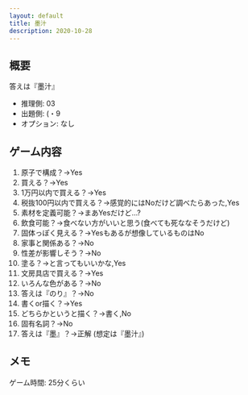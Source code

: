 ```yaml
---
layout: default
title: 墨汁
description: 2020-10-28
---
```


## 概要

答えは『墨汁』

- 推理側: 03
- 出題側: (・9
- オプション: なし

## ゲーム内容

1. 原子で構成？→Yes
2. 買える？→Yes
3. 1万円以内で買える？→Yes
4. 税抜100円以内で買える？→感覚的にはNoだけど調べたらあった,Yes
5. 素材を定義可能？→まあYesだけど…?
6. 飲食可能？→食べない方がいいと思う(食べても死ななそうだけど)
7. 固体っぽく見える？→Yesもあるが想像しているものはNo
8. 家事と関係ある？→No
9. 性差が影響しそう？→No
10. 塗る？→と言ってもいいかな,Yes
11. 文房具店で買える？→Yes
12. いろんな色がある？→No
13. 答えは『のり』？→No
14. 書くor描く？→Yes
15. どちらかというと描く？→書く,No
16. 固有名詞？→No
17. 答えは『墨』？→正解 (想定は『墨汁』)

## メモ

ゲーム時間: 25分くらい
